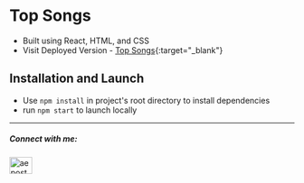 # Top Songs
- Built using React, HTML, and CSS
- Visit Deployed Version - [Top Songs](https://top-songs-takehome.netlify.app/){:target="_blank"}

## Installation and Launch
- Use `npm install` in project's root directory to install dependencies
- run `npm start` to launch locally

---

<h5 align="left">Connect with me:</h5>
<p align="left">
<a href="https://linkedin.com/in/aeposten" target="blank"><img align="center" src="https://raw.githubusercontent.com/rahuldkjain/github-profile-readme-generator/master/src/images/icons/Social/linked-in-alt.svg" alt="aeposten" height="30" width="40" />